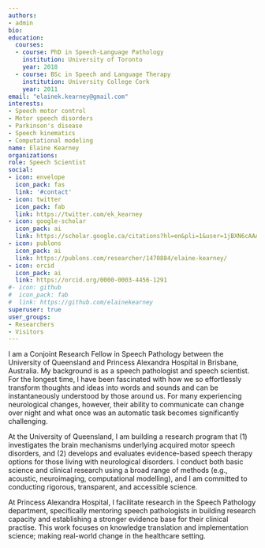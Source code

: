 ```yaml
---
authors:
- admin
bio:
education:
  courses:
  - course: PhD in Speech-Language Pathology
    institution: University of Toronto
    year: 2018
  - course: BSc in Speech and Language Therapy
    institution: University College Cork
    year: 2011
email: "elainek.kearney@gmail.com"
interests:
- Speech motor control
- Motor speech disorders
- Parkinson's disease
- Speech kinematics
- Computational modeling
name: Elaine Kearney
organizations:
role: Speech Scientist
social:
- icon: envelope
  icon_pack: fas
  link: '#contact'
- icon: twitter
  icon_pack: fab
  link: https://twitter.com/ek_kearney
- icon: google-scholar
  icon_pack: ai
  link: https://scholar.google.ca/citations?hl=en&pli=1&user=1jBXN6cAAAAJ
- icon: publons
  icon_pack: ai
  link: https://publons.com/researcher/1470884/elaine-kearney/
- icon: orcid
  icon_pack: ai
  link: https://orcid.org/0000-0003-4456-1291
#- icon: github
#  icon_pack: fab
#  link: https://github.com/elainekearney
superuser: true
user_groups:
- Researchers
- Visitors
---
```


I am a Conjoint Research Fellow in Speech Pathology between the University of Queensland and Princess Alexandra Hospital in Brisbane, Australia. My background is as a speech pathologist and speech scientist. For the longest time, I have been fascinated with how we so effortlessly transform thoughts and ideas into words and sounds and can be instantaneously understood by those around us. For many experiencing neurological changes, however, their ability to communicate can change over night and what once was an automatic task becomes significantly challenging.



At the University of Queensland, I am building a research program that (1) investigates the brain mechanisms underlying acquired motor speech disorders, and (2) develops and evaluates evidence-based speech therapy options for those living with neurological disorders. I conduct both basic science and clinical research using a broad range of methods (e.g., acoustic, neuroimaging, computational modelling), and I am committed to conducting rigorous, transparent, and accessible science.



At Princess Alexandra Hospital, I facilitate research in the Speech Pathology department, specifically mentoring speech pathologists in building research capacity and establishing a stronger evidence base for their clinical practise. This work focuses on knowledge translation and implementation science; making real-world change in the healthcare setting.

